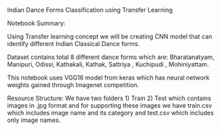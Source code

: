 Indian Dance Forms Classification using Transfer Learning

Notebook Summary:

Using Transfer learning concept we will be creating CNN model that can identify different Indian Classical Dance forms.

Dataset contains total 8 different dance forms which are: Bharatanatyam, Manipuri, Odissi, Kathakali, Kathak, Sattriya , Kuchipudi , Mohiniyattam.

This notebook uses VGG16 model from keras which has neural network weights gained through Imagenet competition.

Resource Structure: We have two folders 1) Train 2) Test which contains images in .jpg format and for supporting these images we have train.csv which includes image name and its category and test.csv which includes only image names.
